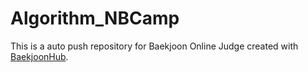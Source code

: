# Algorithm_NBCamp
This is a auto push repository for Baekjoon Online Judge created with [BaekjoonHub](https://github.com/BaekjoonHub/BaekjoonHub).
